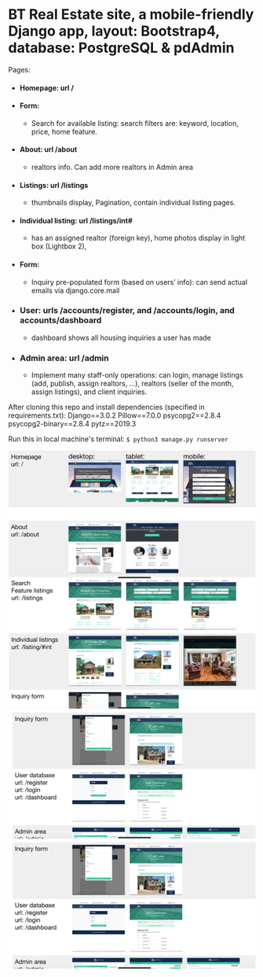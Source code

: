 # BT Real Estate site, a mobile-friendly Django app, layout: Bootstrap4, database: PostgreSQL & pdAdmin


Pages:

- #### Homepage: url /

- #### Form: 
  + Search for available listing: search filters are: keyword, location, price, home feature.

- #### About: url /about
  + realtors info. Can add more realtors in Admin area

- #### Listings: url /listings
  + thumbnails display, Pagination, contain individual listing pages. 

- #### Individual listing: url /listings/int# 
  + has an assigned realtor (foreign key), home photos display in light box (Lightbox 2), 

- #### Form: 
  + Inquiry pre-populated form (based on users’ info): can send actual emails via django.core.mail

- ### User: urls /accounts/register, and /accounts/login, and accounts/dashboard
  + dashboard shows all housing inquiries a user has made

- ### Admin area: url /admin
  + Implement many staff-only operations: can login, manage listings (add, publish, assign realtors, …), realtors (seller of the month, assign listings), and client inquiries.

After cloning this repo and install dependencies (specified in requirements.txt):
Django==3.0.2
Pillow==7.0.0
psycopg2==2.8.4
psycopg2-binary==2.8.4
pytz==2019.3

Run this in local machine's terminal:
`$ python3 manage.py runserver`

![page-screenshot1](show1.png)
![page-screenshot2](show2.png)
![page-screenshot3](show3.png)
![page-screenshot4](show4.png)

